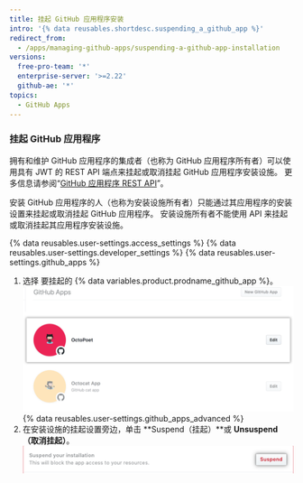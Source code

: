 ```yaml
---
title: 挂起 GitHub 应用程序安装
intro: '{% data reusables.shortdesc.suspending_a_github_app %}'
redirect_from:
  - /apps/managing-github-apps/suspending-a-github-app-installation
versions:
  free-pro-team: '*'
  enterprise-server: '>=2.22'
  github-ae: '*'
topics:
  - GitHub Apps
---
```


### 挂起 GitHub 应用程序

拥有和维护 GitHub 应用程序的集成者（也称为 GitHub 应用程序所有者）可以使用具有 JWT 的 REST API 端点来挂起或取消挂起 GitHub 应用程序安装设施。 更多信息请参阅“[GitHub 应用程序 REST API](/rest/reference/apps)”。

安装 GitHub 应用程序的人（也称为安装设施所有者）只能通过其应用程序的安装设置来挂起或取消挂起 GitHub 应用程序。 安装设施所有者不能使用 API 来挂起或取消挂起其应用程序安装设施。

{% data reusables.user-settings.access_settings %}
{% data reusables.user-settings.developer_settings %}
{% data reusables.user-settings.github_apps %}
1. 选择
要挂起的 {% data variables.product.prodname_github_app %}。
![应用程序选择](/assets/images/github-apps/github_apps_select-app.png)
{% data reusables.user-settings.github_apps_advanced %}
6. 在安装设施的挂起设置旁边，单击 **Suspend（挂起）**或 **Unsuspend（取消挂起）**。 ![挂起 GitHub 应用程序](/assets/images/github-apps/suspend-a-github-app.png)
